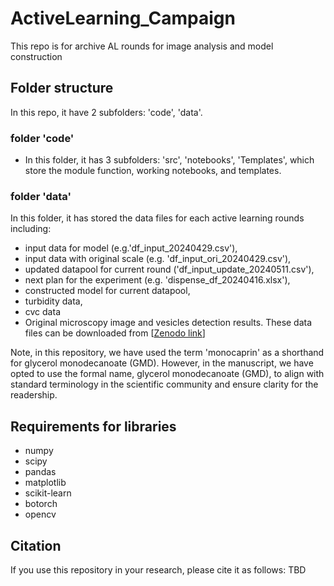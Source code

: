 # ActiveLearning_Campaign

This repo is for archive AL rounds for image analysis and model construction

## Folder structure
In this repo, it have 2 subfolders: 'code', 'data'.

### folder 'code'
- In this folder, it has 3 subfolders: 'src', 'notebooks', 'Templates', which store the module function, working notebooks, and templates.

### folder 'data'
In this folder, it has stored the data files for each active learning rounds including:
-  input data for model (e.g.'df_input_20240429.csv'),
-  input data with original scale (e.g. 'df_input_ori_20240429.csv'),
-  updated datapool for current round ('df_input_update_20240511.csv'),
-  next plan for the experiment (e.g. 'dispense_df_20240416.xlsx'),
-  constructed model for current datapool,
-  turbidity data,
-  cvc data
-  Original microscopy image and vesicles detection results. These data files can be downloaded from [[Zenodo link](https://doi.org/10.5281/zenodo.12522610)]

Note, in this repository, we have used the term 'monocaprin' as a shorthand for glycerol monodecanoate (GMD). However, in the manuscript, we have opted to use the formal name, glycerol monodecanoate (GMD), to align with standard terminology in the scientific community and ensure clarity for the readership.

## Requirements for libraries
- numpy
- scipy
- pandas
- matplotlib
- scikit-learn
- botorch
- opencv

## Citation

If you use this repository in your research, please cite it as follows: TBD


